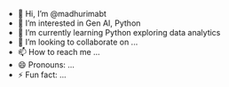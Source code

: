 - 👋 Hi, I’m @madhurimabt
- 👀 I’m interested in Gen AI, Python 
- 🌱 I’m currently learning Python exploring data analytics
- 💞️ I’m looking to collaborate on ...
- 📫 How to reach me ...
- 😄 Pronouns: ...
- ⚡ Fun fact: ...

<!---
madhurimabt/madhurimabt is a ✨ special ✨ repository because its `README.md` (this file) appears on your GitHub profile.
You can click the Preview link to take a look at your changes.
--->
